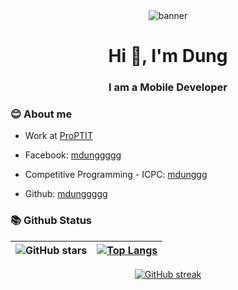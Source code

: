 <div align="center">
    <img src="https://i.pinimg.com/originals/19/b2/8c/19b28c8372aaec65623f7ee7332e74be.gif" alt="banner" style="max-width: 70%; height: auto;">
</div>

<h1 align="center">Hi 👋, I'm Dung</h1>
<h3 align="center">I am a Mobile Developer</h3>

### 😊 About me

- Work at [ProPTIT](https://www.facebook.com/clubproptit)

- Facebook: [mdunggggg](https://www.facebook.com/mdunggggg25703/)

- Competitive Programming - ICPC: [mdunggg](https://icpc.global/ICPCID/IDHC3FWM8JNX)

- Github: [mdunggggg](https://github.com/mdunggggg)


### 📚 Github Status
| ![GitHub stars](https://github-readme-stats.vercel.app/api?username=mdunggggg&hide=issues&show_icons=true&hide_border=true&theme=tokyonight) | [![Top Langs](https://github-readme-stats.vercel.app/api/top-langs/?username=mdunggggg&langs_count=8&layout=compact&hide=issues&show_icons=true&hide_border=true&theme=tokyonight)](https://github.com/mdunggggg) |
|---|---|


<div align="center">

[![GitHub streak](https://github-readme-streak-stats.herokuapp.com/?user=mdunggggg&theme=tokyonight&hide_border=false)](https://github.com/mdunggggg)

</div>

